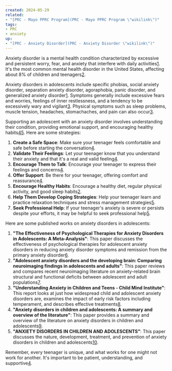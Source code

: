 ```yaml
---
created: 2024-05-29
related:
- "[PRC - Mayo PPRC Program](PRC - Mayo PPRC Program \"wikilink\")"
tags:
- PRC
- anxiety
up:
- "[PRC - Anxiety Disorder](PRC - Anxiety Disorder \"wikilink\")"
---
```


Anxiety disorder is a mental health condition characterized by excessive and persistent worry, fear, and anxiety that interfere with daily activities[1](https://www.aafp.org/pubs/afp/issues/2022/1200/anxiety-disorders-children-adolescents.html). It's the most common mental health disorder in the United States, affecting about 8% of children and teenagers[2](https://www.hopkinsmedicine.org/health/conditions-and-diseases/anxiety-disorders/anxiety-and-stress-in-teens).

Anxiety disorders in adolescents include specific phobias, social anxiety disorder, separation anxiety disorder, agoraphobia, panic disorder, and generalized anxiety disorder[1](https://www.aafp.org/pubs/afp/issues/2022/1200/anxiety-disorders-children-adolescents.html). Symptoms generally include excessive fears and worries, feelings of inner restlessness, and a tendency to be excessively wary and vigilant[3](https://www.aacap.org/aacap/Families_and_Youth/Resource_Centers/Anxiety_Disorder_Resource_Center/Your_Adolescent_Anxiety_and_Avoidant_Disorders.aspx). Physical symptoms such as sleep problems, muscle tension, headaches, stomachaches, and pain can also occur[3](https://www.aacap.org/aacap/Families_and_Youth/Resource_Centers/Anxiety_Disorder_Resource_Center/Your_Adolescent_Anxiety_and_Avoidant_Disorders.aspx).

Supporting an adolescent with an anxiety disorder involves understanding their condition, providing emotional support, and encouraging healthy habits[4](https://www.psychologytoday.com/us/blog/the-moment-youth/201911/anxiety-in-teens-how-you-can-help)[5](https://www.relate.org.uk/get-help/how-support-teenager-who-experiencing-anxiety). Here are some strategies:

1.  **Create a Safe Space**: Make sure your teenager feels comfortable and safe before starting the conversation[4](https://www.psychologytoday.com/us/blog/the-moment-youth/201911/anxiety-in-teens-how-you-can-help).
2.  **Validate Their Feelings**: Let your teenager know that you understand their anxiety and that it's a real and valid feeling[4](https://www.psychologytoday.com/us/blog/the-moment-youth/201911/anxiety-in-teens-how-you-can-help).
3.  **Encourage Them to Talk**: Encourage your teenager to express their feelings and concerns[4](https://www.psychologytoday.com/us/blog/the-moment-youth/201911/anxiety-in-teens-how-you-can-help).
4.  **Offer Support**: Be there for your teenager, offering comfort and reassurance[4](https://www.psychologytoday.com/us/blog/the-moment-youth/201911/anxiety-in-teens-how-you-can-help).
5.  **Encourage Healthy Habits**: Encourage a healthy diet, regular physical activity, and good sleep habits[2](https://www.hopkinsmedicine.org/health/conditions-and-diseases/anxiety-disorders/anxiety-and-stress-in-teens).
6.  **Help Them Develop Coping Strategies**: Help your teenager learn and practice relaxation techniques and stress management strategies[5](https://www.relate.org.uk/get-help/how-support-teenager-who-experiencing-anxiety).
7.  **Seek Professional Help**: If your teenager's anxiety is severe or persists despite your efforts, it may be helpful to seek professional help[5](https://www.relate.org.uk/get-help/how-support-teenager-who-experiencing-anxiety).

Here are some published works on anxiety disorders in adolescents:

1.  **"The Effectiveness of Psychological Therapies for Anxiety Disorders in Adolescents: A Meta-Analysis"**: This paper discusses the effectiveness of psychological therapies for adolescent anxiety disorders in reducing anxiety disorder symptoms and remission from the primary anxiety disorder[6](https://link.springer.com/article/10.1007/s10567-021-00364-2).
2.  **"Adolescent anxiety disorders and the developing brain: Comparing neuroimaging findings in adolescents and adults"**: This paper reviews and compares recent neuroimaging literature on anxiety-related brain structural and functional deficits between adolescent and adult populations[7](https://psycnet.apa.org/record/2021-78178-001).
3.  **"Understanding Anxiety in Children and Teens - Child Mind Institute"**: This report looks at just how widespread child and adolescent anxiety disorders are, examines the impact of early risk factors including temperament, and describes effective treatments[8](https://childmind.org/wp-content/uploads/2021/09/CMI_2018CMHR.pdf).
4.  **"Anxiety disorders in children and adolescents: A summary and overview of the literature"**: This paper provides a summary and overview of the literature on anxiety disorders in children and adolescents[9](https://psycnet.apa.org/record/2024-05505-001).
5.  **"ANXIETY DISORDERS IN CHILDREN AND ADOLESCENTS"**: This paper discusses the nature, development, treatment, and prevention of anxiety disorders in children and adolescents[10](https://iacapap.org/_Resources/Persistent/dcdfa875541149469ff8dda50fe3c5c249bb99c8/F.1-Anxiety-Disorders-2018-UPDATE.pdf).

Remember, every teenager is unique, and what works for one might not work for another. It's important to be patient, understanding, and supportive[4](https://www.psychologytoday.com/us/blog/the-moment-youth/201911/anxiety-in-teens-how-you-can-help).
